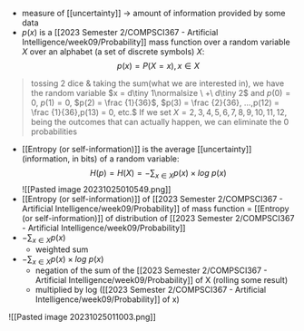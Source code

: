 - measure of [[uncertainty]] $\rightarrow$ amount of information provided by some data
- $p(x)$ is a [[2023 Semester 2/COMPSCI367 - Artificial Intelligence/week09/Probability]] mass function over a random variable $X$ over an alphabet (a set of discrete symbols) $X$:
$$p(x)=P(X=x),x\in X$$
>	tossing 2 dice & taking the sum(what we are interested in), we have the random variable $x = d\tiny 1\normalsize \ +\ d\tiny 2$ and
>		$p(0) = 0$,
>		$p(1) = 0$,
>		$p(2) = \frac {1}{36}$,
>		$p(3) = \frac {2}{36}, ...,p(12) = \frac {1}{36},p(13) = 0, etc.$
>	If we set $X = {2,3,4,5,6,7,8,9,10,11,12}$, being the outcomes that can actually happen, we can eliminate the 0 probabilities

- [[Entropy (or self-information)]] is the average [[uncertainty]] (information, in bits) of a random variable:
$$H(p) = H(X) = -\displaystyle\sum_{x\in X}p(x)\times log \ p(x)$$
![[Pasted image 20231025010549.png]]
- [[Entropy (or self-information)]] of [[2023 Semester 2/COMPSCI367 - Artificial Intelligence/week09/Probability]] of mass function = [[Entropy (or self-information)]] of distribution of [[2023 Semester 2/COMPSCI367 - Artificial Intelligence/week09/Probability]]
- $-\displaystyle\sum_{x\in X}p(x)$
	- weighted sum
- $-\displaystyle\sum_{x\in X}p(x)\times log \ p(x)$
	- negation of the sum of the [[2023 Semester 2/COMPSCI367 - Artificial Intelligence/week09/Probability]] of X (rolling some result) 
	- multiplied by log ([[2023 Semester 2/COMPSCI367 - Artificial Intelligence/week09/Probability]] of x)

![[Pasted image 20231025011003.png]]